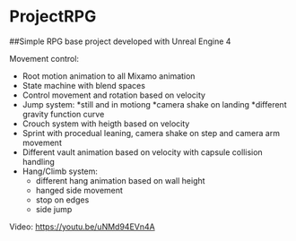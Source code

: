 # ProjectRPG

##Simple RPG base project developed with Unreal Engine 4

Movement control:
- Root motion animation to all Mixamo animation
- State machine with blend spaces
- Control movement and rotation based on velocity
- Jump system: 
   *still and in motiong
   *camera shake on landing
   *different gravity function curve
- Crouch system with heigth based on velocity
- Sprint with procedual leaning, camera shake on step and camera arm movement
- Different vault animation based on velocity with capsule collision handling
- Hang/Climb system:
    * different hang animation based on wall height
    * hanged side movement
    * stop on edges
    * side jump

Video: https://youtu.be/uNMd94EVn4A
